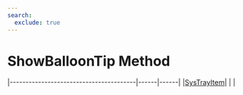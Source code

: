 ```yaml
---
search:
  exclude: true
---
```


<h1 class="heading"><span class="name">ShowBalloonTip Method</span></h1>

|----------------------------------------|------|------|
|[SysTrayItem](../objects/systrayitem.md)|&nbsp;|&nbsp;|
